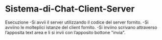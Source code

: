 # Sistema-di-Chat-Client-Server

Esecuzione
-Si avvii  il server utilizzando il codice del server fornito.
-Si avviino le molteplici istanze del client fornito.
-Si inviino scrivano attraverso l’apposita text area e li si invii con l’apposito bottone "invia".

